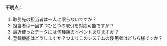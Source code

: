 #### 不明点：  
1. 取引先の担当者は一人に限らないですか？
2. 担当者は一回ずつひとつの取引を対応可能ですか？
3. 最近使ったデータには何種類のイベントありますか？
4. 登録機能はどうしますか？つまりこのシステムの使用者はどちら様ですか？




